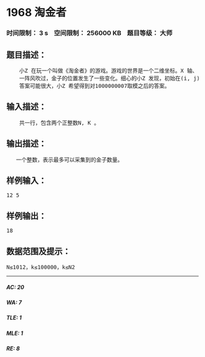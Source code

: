 # 1968 淘金者   
### 时间限制： 3 s&nbsp;&nbsp;&nbsp;&nbsp;空间限制： 256000 KB&nbsp;&nbsp;&nbsp;&nbsp;题目等级： 大师  
## 题目描述：  

<pre>
    小Z 在玩一个叫做《淘金者》的游戏。游戏的世界是一个二维坐标。X 轴、 Y 轴坐标范围均为 1..N。初始的时候，所有的整数坐标点上均有一块金子，共 N*N 块。   
    一阵风吹过，金子的位置发生了一些变化。细心的小Z 发现，初始在(i, j) 坐标处的金子会变到(f(i), f(j))坐标处。其中f(x)表示x 各位数字的乘积，例如 f(99)=81，f(12)=2，f(10)=0。如果金子变化后的坐标不在1..N 的范围内，我们认 为这块金子已经被移出游戏。同时可以发现，对于变化之后的游戏局面，某些坐 标上的金子数量可能不止一块，而另外一些坐标上可能已经没有金子。这次变化 之后，游戏将不会再对金子的位置和数量进行改变，玩家可以开始进行采集工作。 小Z 很懒，打算只进行K 次采集。每次采集可以得到某一个坐标上的所有 金子，采集之后，该坐标上的金子数变为0。 现在小Z 希望知道，对于变化之后的游戏局面，在采集次数为K 的前提下， 最多可以采集到多少块金子？   
    答案可能很大，小Z 希望得到对1000000007取模之后的答案。
</pre>
  
  
## 输入描述：  

<pre>
    共一行，包含两个正整数N, K 。
</pre>
  
  
## 输出描述：  

<pre>
   一个整数，表示最多可以采集到的金子数量。 
</pre>
  
  
## 样例输入：  

<pre>
12 5 
</pre>
  
  
## 样例输出：  

<pre>
18
</pre>
  
  
## 数据范围及提示：  

<pre>
N≤1012，k≤100000，k≤N2
</pre>
  
  
***  

##### AC: 20  
##### WA: 7  
##### TLE: 1  
##### MLE: 1  
##### RE: 8  
